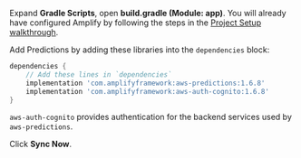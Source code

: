Expand **Gradle Scripts**, open **build.gradle (Module: app)**. You will already have configured Amplify by following the steps in the [Project Setup walkthrough](~/lib/project-setup/create-application.md).

Add Predictions by adding these libraries into the `dependencies` block:

```groovy
dependencies {
    // Add these lines in `dependencies`
    implementation 'com.amplifyframework:aws-predictions:1.6.8'
    implementation 'com.amplifyframework:aws-auth-cognito:1.6.8'
}
```

`aws-auth-cognito` provides authentication for the backend services used by `aws-predictions`.

Click **Sync Now**.
